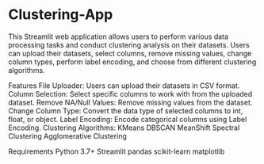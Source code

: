 # Clustering-App
This Streamlit web application allows users to perform various data processing tasks and conduct clustering analysis on their datasets. Users can upload their datasets, select columns, remove missing values, change column types, perform label encoding, and choose from different clustering algorithms.

Features
File Uploader: Users can upload their datasets in CSV format.
Column Selection: Select specific columns to work with from the uploaded dataset.
Remove NA/Null Values: Remove missing values from the dataset.
Change Column Type: Convert the data type of selected columns to int, float, or object.
Label Encoding: Encode categorical columns using Label Encoding.
Clustering Algorithms:
KMeans
DBSCAN
MeanShift
Spectral Clustering
Agglomerative Clustering



Requirements
Python 3.7+
Streamlit
pandas
scikit-learn
matplotlib
